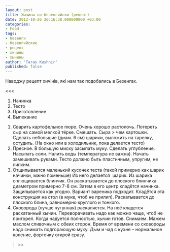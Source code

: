 ```yaml
---
layout: post
title: Хычины по-безенгийски (рецепт)
date: 2012-10-26 20:16:38.000000000 +03:00
categories:
- Food
tags:
- безенги
- безенгийские
- рецепт
- хичины
- хычины
author: 'Taras Kushnir'
published: false
---
```


Наводжу рецепт хичінів, які нам так подобались в Безенгах.

&lt;&lt;&lt;
<ol start="1">
<li>Начинка</li>
<li>Тесто</li>
<li>Приготовление</li>
<li>Выпекание</li>
</ol>
<ol start="1">
<li>Сварить картофельное пюре. Очень хорошо растолочь. Потереть сыр на самой мелкой тёрке. Смешать. Сыра &gt; чем картошки. Сделать небольшие (диам. 6 см) шарики, выложить на тарелку, остудить. (На окно или в холодильник, пока делается тесто)</li>
<li>Пресное. В большую миску засыпать муку. Сделать углубление. Насыпать соли. Налить воды (температура не важна). Начать замешивать руками. Тесто должно быть пластичным, упругим, не липким.</li>
<li>Отщипывается маленький кусочек теста (такой примерно как шарик начинки, мжно поменьше) Из него делается  шарик. Из шарика сплющивается блинчик. Он раскатывается до плоского блинчика диаметром примерно 7-8 см. Затем в его центр кладётся начинка. Защипывается как угодно. Вариант вареника подходит. Кладётся эта конструкция на стол (в муке, чтоб не прилип). Раскатывается до плоского блина, равномерно круглого и тонкого.</li>
<li>Сковорода (лучше чугунная) раскаляется. На неё кладется раскатанный хычин. Переворачивать надо как можно чаще, чтоб не пригорел. Когда надуется полностью, хычин готов. Снимаем. Мажем маслом сливочным с обеих сторон. Время от времени со сковороды надо снимать подгорающую муку. Дым и чад с кухне – нормальное явление, форточку открой сразу.</li>
</ol>
<blockquote>

  &gt;&gt;
</blockquote>
